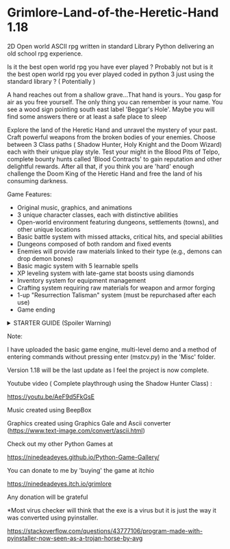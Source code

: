 # Grimlore-Land-of-the-Heretic-Hand 1.18
2D Open world ASCII rpg written in standard Library Python delivering an old school rpg experience. <br>

Is it the best open world rpg you have ever played ? Probably not but is it the best open world rpg you ever played coded in python 3 just using the standard library ? ( Potentially )  

A hand reaches out from a shallow grave...That hand is yours.. You gasp for air as you free yourself. The only thing you can remember is your name.
You see a wood sign pointing south east label 'Beggar's Hole'. Maybe you will find some answers there or at least a safe place to sleep <br>

Explore the land of the Heretic Hand and unravel the mystery of your past. Craft powerful weapons from the broken bodies of your enemies. Choose between 3 Class paths ( Shadow Hunter, Holy Knight and the Doom Wizard) each with their unique play style. Test your might in the Blood Pits of Telpo, complete bounty hunts called 'Blood Contracts' to gain reputation and other delightful rewards. After all that, if you think you are 'hard' enough challenge the Doom King of the Heretic Hand and free the land of his consuming darkness.

Game Features: <br>

* Original music, graphics, and animations <br>
* 3 unique character classes, each with distinctive abilities <br>
* Open-world environment featuring dungeons, settlements (towns), and other unique locations <br>
* Basic battle system with missed attacks, critical hits, and special abilities <br>
* Dungeons composed of both random and fixed events <br>
* Enemies will provide raw materials linked to their type (e.g., demons can drop demon bones) <br>
* Basic magic system with 5 learnable spells <br>
* XP leveling system with late-game stat boosts using diamonds <br>
* Inventory system for equipment management <br>
* Crafting system requiring raw materials for weapon and armor forging <br>
* 1-up "Resurrection Talisman" system (must be repurchased after each use) <br>
* Game ending <br>

<details><br>
  <summary> STARTER GUIDE (Spoiler Warning)</summary><br>
  
* From the starting position, travel southeast to the first settlement (‘Beggar's Hole’).<br>
* At your first settlement, you can rest at the inn to regain HP and Mana.<br>
* Once you've saved enough gold, visit the temple to buy the item ‘Resurrection Talisman’.<br>
* Though optional, it is highly recommended to buy at least the two spells from this temple: Fire Bolt and Shadow Flee.<br>
* The first dungeon is northeast of ‘Beggar's Hole’, and it's called the Temple of Apshai.<br>
* You can grind this dungeon until you’ve saved enough gold and materials to purchase weapons and armour from the blacksmith in the settlement.<br>
* The enemies within each dungeon determine the materials you gain after defeating them, so you’ll need to grind specific dungeons for specific materials.<br>
* At every new settlement you discover, spend some coins at the inn to reveal tips, new locations and to progress.<br>
* After completing a ‘Blood Contract’, return to the inn where you received the quest to claim your reward.<br>
* Don’t forget to equip your new weapon or armour once you've purchased it.<br>
* When travelling on the over world map, if you press M and Enter you can change the music and N and Enter to stop the music. <br>
 
</details>



Note:

I have uploaded the basic game engine, multi-level demo and a method of entering commands without pressing enter (mstcv.py) in the 'Misc' folder.

Version 1.18 will be the last update as I feel the project is now complete.  

Youtube video ( Complete playthrough using the Shadow Hunter Class)  : 

https://youtu.be/AeF9d5FkGsE

Music created using BeepBox 

Graphics created using Graphics Gale and Ascii converter (https://www.text-image.com/convert/ascii.html) 

Check out my other Python Games at 

https://ninedeadeyes.github.io/Python-Game-Gallery/

You can donate to me by 'buying' the game at itchio 

https://ninedeadeyes.itch.io/grimlore

Any donation will be grateful 

*Most virus checker will think that the exe is a virus but it is just the way it was converted using pyinstaller.

https://stackoverflow.com/questions/43777106/program-made-with-pyinstaller-now-seen-as-a-trojan-horse-by-avg
